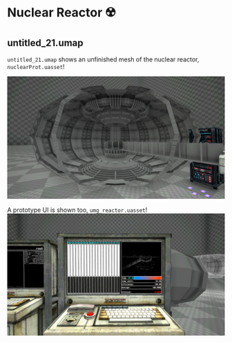 # Nuclear Reactor ☢️

## untitled_21.umap
`untitled_21.umap` shows an unfinished mesh of the nuclear reactor, `nuclearProt.uasset`!

![unfinished nuclear reactor mesh](https://raw.githubusercontent.com/jiltq/votv-unused-wiki/main/assets/untitled_21_reactor.png)

A prototype UI is shown too, `umg_reactor.uasset`!
![nuclear reactor ui](https://raw.githubusercontent.com/jiltq/votv-unused-wiki/main/assets/reactor_ui.png)
